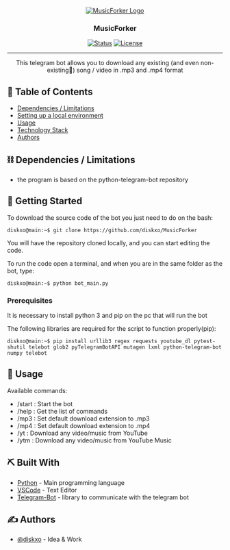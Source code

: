 <p align="center">
  <a href="" rel="noopener">
 <img src="https://i.imgur.com/4vrqCHq.png" alt="MusicForker Logo"></a>
</p>
<h3 align="center">MusicForker</h3>
<div align="center">


[![Status](https://img.shields.io/badge/status-active-success.svg)]()
[![License](https://img.shields.io/badge/license-MIT-blue.svg)](LICENSE)

</div>

---

<p align="center"> This telegram bot allows you to download any existing (and even non-existing🚀) song / video in .mp3 and .mp4 format
    <br>
</p>

## 📝 Table of Contents

- [Dependencies / Limitations](#limitations)
- [Setting up a local environment](#getting_started)
- [Usage](#usage)
- [Technology Stack](#tech_stack)
- [Authors](#authors)

## ⛓️ Dependencies / Limitations <a name = "limitations"></a>
- the program is based on the python-telegram-bot repository

<a href="https://github.com/python-telegram-bot/python-telegram-bot"></a>

## 🏁 Getting Started <a name = "getting_started"></a>

To download the source code of the bot you just need to do on the bash:

```console
diskxo@main:~$ git clone https://github.com/diskxo/MusicForker
```
You will have the repository cloned locally, and you can start editing the code.

To run the code open a terminal,
and when you are in the same folder as the bot, type:

```console
diskxo@main:~$ python bot_main.py
```


### Prerequisites
It is necessary to install python 3 and pip on the pc that will run the bot

The following libraries are required for the script to function properly(pip):

```
diskxo@main:~$ pip install urllib3 regex requests youtube_dl pytest-shutil telebot glob2 pyTelegramBotAPI mutagen lxml python-telegram-bot numpy telebot 

```

## 🎈 Usage <a name="usage"></a>

Available commands:
- /start : Start the bot
- /help : Get the list of commands
- /mp3 : Set default download extension to .mp3
- /mp4 : Set default download extension to .mp4
- /yt : Download any video/music from YouTube
- /ytm : Download any video/music from YouTube Music
## ⛏️ Built With <a name = "tech_stack"></a>

- [Python](https://www.python.org/) - Main programming language
- [VSCode](https://code.visualstudio.com/) - Text Editor
- [Telegram-Bot](https://github.com/python-telegram-bot/python-telegram-bot) - library to communicate with the telegram bot


## ✍️ Authors <a name = "authors"></a>

- [@diskxo](https://github.com/diskxo) - Idea & Work

